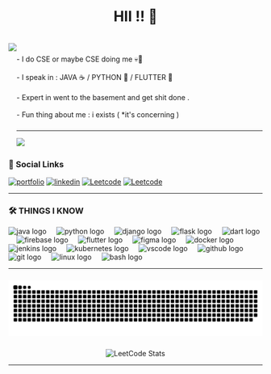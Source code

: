 
<h1 align="center">HII !! 🦊</h1>

<br clear="both">

<img align="left" height="200" src="https://i.pinimg.com/564x/b8/8f/0b/b88f0bc75c7f89a978e97d8ba53462b7.jpg"  />

###

<p align="left">- I do CSE or maybe CSE doing me 💀🌸<br><br>- I speak in : JAVA ☕ / PYTHON 🐍 / FLUTTER 🦚 <br><br>- Expert in went to the basement and get shit done .<br><br>- Fun thing about me : i exists ( *it's concerning )
</p>

###
<hr>


![](https://komarev.com/ghpvc/?username=PINAK-CORE&label=PROFILE+VIEWS&color=ff69b4&style=for-the-badge)





### 🔗 Social Links

[![portfolio](https://img.shields.io/badge/my_portfolio-000?style=for-the-badge&logo=ko-fi&logoColor=white)](https://portfolio-site-navy-tau.vercel.app/)
[![linkedin](https://img.shields.io/badge/linkedin-000000?style=for-the-badge&logo=linkedin&logoColor=white)](https://www.linkedin.com/in/pinak-tilavat-32517a305/)
[![Leetcode](https://img.shields.io/badge/Leetcode-000?style=for-the-badge&logo=Leetcode&logoColor=white)](https://leetcode.com/u/PINAK-TILAVAT/)
[![Leetcode](https://img.shields.io/badge/twitter-000?style=for-the-badge&logo=X&logoColor=white)](https://x.com/pinakin4k)


<hr>
  
### 🛠 THINGS I KNOW 

<div align="left">
  <img src="https://skillicons.dev/icons?i=java" height="40" alt="java logo"  />
  <img width="12" />
  <img src="https://skillicons.dev/icons?i=py" height="40" alt="python logo"  />
  <img width="12" />
  <img src="https://skillicons.dev/icons?i=django" height="40" alt="django logo"  />
  <img width="12" />
  <img src="https://skillicons.dev/icons?i=flask" height="40" alt="flask logo"  />
  <img width="12" />
  <img src="https://skillicons.dev/icons?i=dart" height="40" alt="dart logo"  />
  <img width="12" />
  <img src="https://skillicons.dev/icons?i=firebase" height="40" alt="firebase logo"  />
  <img width="12" />
  <img src="https://skillicons.dev/icons?i=flutter" height="40" alt="flutter logo"  />
  <img width="12" />
  <img src="https://skillicons.dev/icons?i=figma" height="40" alt="figma logo"  />
  <img width="12" />
  <img src="https://skillicons.dev/icons?i=docker" height="40" alt="docker logo"  />
  <img width="12" />
  <img src="https://skillicons.dev/icons?i=jenkins" height="40" alt="jenkins logo"  />
  <img width="12" />
  <img src="https://skillicons.dev/icons?i=kubernetes" height="40" alt="kubernetes logo"  />
  <img width="12" />
  <img src="https://skillicons.dev/icons?i=vscode" height="40" alt="vscode logo"  />
  <img width="12" />
  <img src="https://skillicons.dev/icons?i=github" height="40" alt="github logo"  />
  <img width="12" />
  <img src="https://skillicons.dev/icons?i=git" height="40" alt="git logo"  />
  <img width="12" />
  <img src="https://skillicons.dev/icons?i=linux" height="40" alt="linux logo"  />
  <img width="12" />
  <img src="https://skillicons.dev/icons?i=bash" height="40" alt="bash logo"  />
</div>

<hr>

###

<div align="center">
<img src="https://raw.githubusercontent.com/PINAK-CORE/PINAK-CORE/output/snake.svg" alt="Snake animation" />
</div>


###
<div align="center">
  
![LeetCode Stats](https://leetcard.jacoblin.cool/PINAK-TILAVAT?theme=dark&font=PT%20Sans%20Caption&ext=heatmap)
</div>
<hr>








